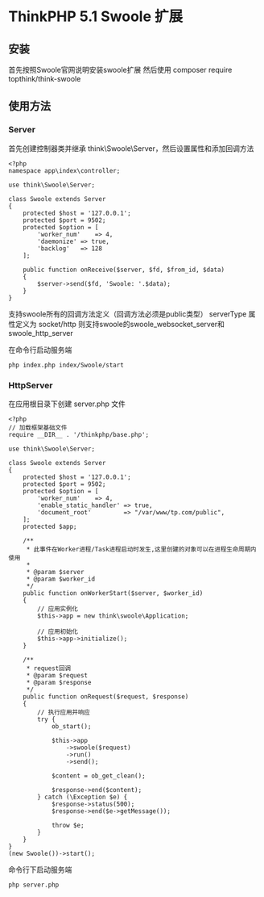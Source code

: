 ThinkPHP 5.1 Swoole 扩展
===============

## 安装

首先按照Swoole官网说明安装swoole扩展
然后使用
composer require topthink/think-swoole

## 使用方法

### Server

首先创建控制器类并继承 think\Swoole\Server，然后设置属性和添加回调方法

~~~
<?php
namespace app\index\controller;

use think\Swoole\Server;

class Swoole extends Server
{
	protected $host = '127.0.0.1';
	protected $port = 9502;
	protected $option = [ 
		'worker_num'	=> 4,
		'daemonize'	=> true,
		'backlog'	=> 128
	];

	public function onReceive($server, $fd, $from_id, $data)
	{
		$server->send($fd, 'Swoole: '.$data);
	}
}
~~~

支持swoole所有的回调方法定义（回调方法必须是public类型）
serverType 属性定义为 socket/http 则支持swoole的swoole_websocket_server和swoole_http_server

在命令行启动服务端
~~~
php index.php index/Swoole/start
~~~

### HttpServer

在应用根目录下创建 server.php 文件

~~~
<?php
// 加载框架基础文件
require __DIR__ . '/thinkphp/base.php';

use think\Swoole\Server;

class Swoole extends Server
{
	protected $host = '127.0.0.1';
	protected $port = 9502;
	protected $option = [ 
		'worker_num'	=> 4,
		'enable_static_handler'	=> true,
		'document_root'         => "/var/www/tp.com/public",
	];
	protected $app;

    /**
     * 此事件在Worker进程/Task进程启动时发生,这里创建的对象可以在进程生命周期内使用
     *
     * @param $server
     * @param $worker_id
     */
    public function onWorkerStart($server, $worker_id)
    {
        // 应用实例化
        $this->app = new think\swoole\Application;

        // 应用初始化
        $this->app->initialize();
    }

    /**
     * request回调
     * @param $request
     * @param $response
     */
    public function onRequest($request, $response)
    {
        // 执行应用并响应
        try {
            ob_start();

            $this->app
                ->swoole($request)
                ->run()
                ->send();

            $content = ob_get_clean();

            $response->end($content);
        } catch (\Exception $e) {
            $response->status(500);
            $response->end($e->getMessage());

            throw $e;
        }
    }
}
(new Swoole())->start();
~~~

命令行下启动服务端
~~~
php server.php
~~~

